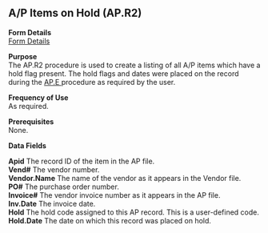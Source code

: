 ##  A/P Items on Hold (AP.R2)

<PageHeader />

**Form Details**  
[ Form Details ](AP-R2-1/README.md)   

**Purpose**  
The AP.R2 procedure is used to create a listing of all A/P items which have a hold flag present. The hold flags and dates were placed on the record during the [ AP.E ](../../../../rover/AP-OVERVIEW/AP-ENTRY/AP-E/README.md) procedure as required by the user. 

**Frequency of Use**  
As required.

**Prerequisites**  
None.

**Data Fields**

**Apid** The record ID of the item in the AP file.  
**Vend#** The vendor number.  
**Vendor.Name** The name of the vendor as it appears in the Vendor file.  
**PO#** The purchase order number.  
**Invoice#** The vendor invoice number as it appears in the AP file.  
**Inv.Date** The invoice date.  
**Hold** The hold code assigned to this AP record. This is a user-defined
code.  
**Hold.Date** The date on which this record was placed on hold.  
  
<badge text= "Version 8.10.57" vertical="middle" />

<PageFooter />